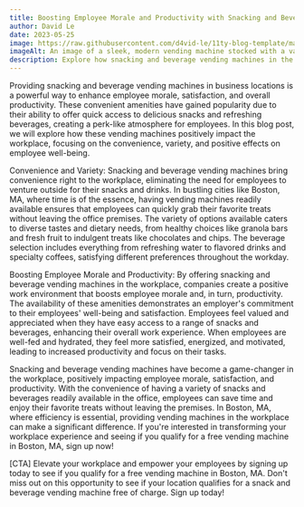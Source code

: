 ```yaml
---
title: Boosting Employee Morale and Productivity with Snacking and Beverage Vending Machines in the Workplace
author: David Le
date: 2023-05-25
image: https://raw.githubusercontent.com/d4vid-le/11ty-blog-template/main/src/assets/blog/article-1.jpg
imageAlt: An image of a sleek, modern vending machine stocked with a variety of snacks and beverages, offering convenience and choice to users.
description: Explore how snacking and beverage vending machines in the workplace can elevate employee morale and productivity. With convenience and variety at their fingertips, employees enjoy quick access to a range of snacks and beverages, from healthy options to indulgent treats. Discover the transformative power of vending machines in this insightful blog post.
---
```

Providing snacking and beverage vending machines in business locations is a powerful way to enhance employee morale, satisfaction, and overall productivity. These convenient amenities have gained popularity due to their ability to offer quick access to delicious snacks and refreshing beverages, creating a perk-like atmosphere for employees. In this blog post, we will explore how these vending machines positively impact the workplace, focusing on the convenience, variety, and positive effects on employee well-being.

Convenience and Variety:
Snacking and beverage vending machines bring convenience right to the workplace, eliminating the need for employees to venture outside for their snacks and drinks. In bustling cities like Boston, MA, where time is of the essence, having vending machines readily available ensures that employees can quickly grab their favorite treats without leaving the office premises. The variety of options available caters to diverse tastes and dietary needs, from healthy choices like granola bars and fresh fruit to indulgent treats like chocolates and chips. The beverage selection includes everything from refreshing water to flavored drinks and specialty coffees, satisfying different preferences throughout the workday.

Boosting Employee Morale and Productivity:
By offering snacking and beverage vending machines in the workplace, companies create a positive work environment that boosts employee morale and, in turn, productivity. The availability of these amenities demonstrates an employer's commitment to their employees' well-being and satisfaction. Employees feel valued and appreciated when they have easy access to a range of snacks and beverages, enhancing their overall work experience. When employees are well-fed and hydrated, they feel more satisfied, energized, and motivated, leading to increased productivity and focus on their tasks.

Snacking and beverage vending machines have become a game-changer in the workplace, positively impacting employee morale, satisfaction, and productivity. With the convenience of having a variety of snacks and beverages readily available in the office, employees can save time and enjoy their favorite treats without leaving the premises. In Boston, MA, where efficiency is essential, providing vending machines in the workplace can make a significant difference. If you're interested in transforming your workplace experience and seeing if you qualify for a free vending machine in Boston, MA, sign up now!

[CTA] Elevate your workplace and empower your employees by signing up today to see if you qualify for a free vending machine in Boston, MA. Don't miss out on this opportunity to see if your location qualifies for a snack and beverage vending machine free of charge. Sign up today!